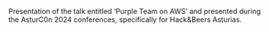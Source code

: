 Presentation of the talk entitled ‘Purple Team on AWS’ and presented during the AsturC0n 2024 conferences, specifically for Hack&Beers Asturias.
